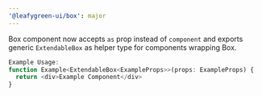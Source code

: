 ```yaml
---
'@leafygreen-ui/box': major
---
```


Box component now accepts `as` prop instead of `component` and exports generic `ExtendableBox` as helper type for components wrapping Box.

```js
Example Usage: 
function Example<ExtendableBox<ExampleProps>>(props: ExampleProps) {
  return <div>Example Component</div>
}
```
